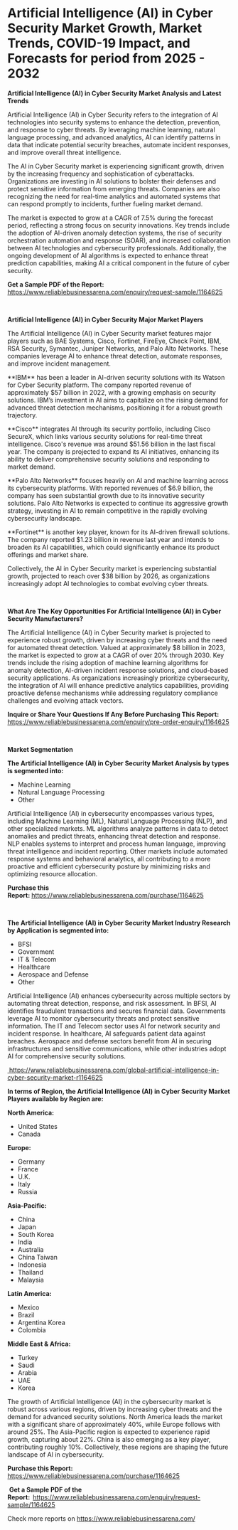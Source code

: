 <p><h1>Artificial Intelligence (AI) in Cyber Security Market Growth, Market Trends, COVID-19 Impact, and Forecasts for period from 2025 - 2032</h1></p><p><strong>Artificial Intelligence (AI) in Cyber Security Market Analysis and Latest Trends</strong></p>
<p><p>Artificial Intelligence (AI) in Cyber Security refers to the integration of AI technologies into security systems to enhance the detection, prevention, and response to cyber threats. By leveraging machine learning, natural language processing, and advanced analytics, AI can identify patterns in data that indicate potential security breaches, automate incident responses, and improve overall threat intelligence.</p><p>The AI in Cyber Security market is experiencing significant growth, driven by the increasing frequency and sophistication of cyberattacks. Organizations are investing in AI solutions to bolster their defenses and protect sensitive information from emerging threats. Companies are also recognizing the need for real-time analytics and automated systems that can respond promptly to incidents, further fueling market demand.</p><p>The market is expected to grow at a CAGR of 7.5% during the forecast period, reflecting a strong focus on security innovations. Key trends include the adoption of AI-driven anomaly detection systems, the rise of security orchestration automation and response (SOAR), and increased collaboration between AI technologies and cybersecurity professionals. Additionally, the ongoing development of AI algorithms is expected to enhance threat prediction capabilities, making AI a critical component in the future of cyber security.</p></p>
<p><strong>Get a Sample PDF of the Report:&nbsp;</strong> <a href="https://www.reliablebusinessarena.com/enquiry/request-sample/1164625?utm_campaign=2994&utm_medium=2&utm_source=Github&utm_content=ia&utm_term=11032025&utm_id=artificial-intelligence-ai-in-cyber-security">https://www.reliablebusinessarena.com/enquiry/request-sample/1164625</a></p>
<p>&nbsp;</p>
<p><strong>Artificial Intelligence (AI) in Cyber Security Major Market Players</strong></p>
<p><p>The Artificial Intelligence (AI) in Cyber Security market features major players such as BAE Systems, Cisco, Fortinet, FireEye, Check Point, IBM, RSA Security, Symantec, Juniper Networks, and Palo Alto Networks. These companies leverage AI to enhance threat detection, automate responses, and improve incident management.</p><p>**IBM** has been a leader in AI-driven security solutions with its Watson for Cyber Security platform. The company reported revenue of approximately $57 billion in 2022, with a growing emphasis on security solutions. IBM’s investment in AI aims to capitalize on the rising demand for advanced threat detection mechanisms, positioning it for a robust growth trajectory.</p><p>**Cisco** integrates AI through its security portfolio, including Cisco SecureX, which links various security solutions for real-time threat intelligence. Cisco's revenue was around $51.56 billion in the last fiscal year. The company is projected to expand its AI initiatives, enhancing its ability to deliver comprehensive security solutions and responding to market demand.</p><p>**Palo Alto Networks** focuses heavily on AI and machine learning across its cybersecurity platforms. With reported revenues of $6.9 billion, the company has seen substantial growth due to its innovative security solutions. Palo Alto Networks is expected to continue its aggressive growth strategy, investing in AI to remain competitive in the rapidly evolving cybersecurity landscape.</p><p>**Fortinet** is another key player, known for its AI-driven firewall solutions. The company reported $1.23 billion in revenue last year and intends to broaden its AI capabilities, which could significantly enhance its product offerings and market share.</p><p>Collectively, the AI in Cyber Security market is experiencing substantial growth, projected to reach over $38 billion by 2026, as organizations increasingly adopt AI technologies to combat evolving cyber threats.</p></p>
<p>&nbsp;</p>
<p><strong>What Are The Key Opportunities For Artificial Intelligence (AI) in Cyber Security Manufacturers?</strong></p>
<p><p>The Artificial Intelligence (AI) in Cyber Security market is projected to experience robust growth, driven by increasing cyber threats and the need for automated threat detection. Valued at approximately $8 billion in 2023, the market is expected to grow at a CAGR of over 20% through 2030. Key trends include the rising adoption of machine learning algorithms for anomaly detection, AI-driven incident response solutions, and cloud-based security applications. As organizations increasingly prioritize cybersecurity, the integration of AI will enhance predictive analytics capabilities, providing proactive defense mechanisms while addressing regulatory compliance challenges and evolving attack vectors.</p></p>
<p><strong>Inquire or Share Your Questions If Any Before Purchasing This Report:</strong> <a href="https://www.reliablebusinessarena.com/enquiry/pre-order-enquiry/1164625?utm_campaign=2994&utm_medium=2&utm_source=Github&utm_content=ia&utm_term=11032025&utm_id=artificial-intelligence-ai-in-cyber-security">https://www.reliablebusinessarena.com/enquiry/pre-order-enquiry/1164625</a></p>
<p>&nbsp;</p>
<p><strong>Market Segmentation</strong></p>
<p><strong>The Artificial Intelligence (AI) in Cyber Security Market Analysis by types is segmented into:</strong></p>
<p><ul><li>Machine Learning</li><li>Natural Language Processing</li><li>Other</li></ul></p>
<p><p>Artificial Intelligence (AI) in cybersecurity encompasses various types, including Machine Learning (ML), Natural Language Processing (NLP), and other specialized markets. ML algorithms analyze patterns in data to detect anomalies and predict threats, enhancing threat detection and response. NLP enables systems to interpret and process human language, improving threat intelligence and incident reporting. Other markets include automated response systems and behavioral analytics, all contributing to a more proactive and efficient cybersecurity posture by minimizing risks and optimizing resource allocation.</p></p>
<p><strong>Purchase this Report:&nbsp;</strong><a href="https://www.reliablebusinessarena.com/purchase/1164625?utm_campaign=2994&utm_medium=2&utm_source=Github&utm_content=ia&utm_term=11032025&utm_id=artificial-intelligence-ai-in-cyber-security">https://www.reliablebusinessarena.com/purchase/1164625</a></p>
<p>&nbsp;</p>
<p><strong>The Artificial Intelligence (AI) in Cyber Security Market Industry Research by Application is segmented into:</strong></p>
<p><ul><li>BFSI</li><li>Government</li><li>IT & Telecom</li><li>Healthcare</li><li>Aerospace and Defense</li><li>Other</li></ul></p>
<p><p>Artificial Intelligence (AI) enhances cybersecurity across multiple sectors by automating threat detection, response, and risk assessment. In BFSI, AI identifies fraudulent transactions and secures financial data. Governments leverage AI to monitor cybersecurity threats and protect sensitive information. The IT and Telecom sector uses AI for network security and incident response. In healthcare, AI safeguards patient data against breaches. Aerospace and defense sectors benefit from AI in securing infrastructures and sensitive communications, while other industries adopt AI for comprehensive security solutions.</p></p>
<p><a href="https://www.reliablebusinessarena.com/global-artificial-intelligence-in-cyber-security-market-r1164625?utm_campaign=2994&utm_medium=2&utm_source=Github&utm_content=ia&utm_term=11032025&utm_id=artificial-intelligence-ai-in-cyber-security">&nbsp;https://www.reliablebusinessarena.com/global-artificial-intelligence-in-cyber-security-market-r1164625</a></p>
<p><strong>In terms of Region, the Artificial Intelligence (AI) in Cyber Security Market Players available by Region are:</strong></p>
<p>
    <p> <strong> North America: </strong>
        <ul>
            <li>United States</li>
            <li>Canada</li>
        </ul>
        </p> 
    <p> <strong> Europe: </strong>
        <ul>
            <li>Germany</li>
            <li>France</li>
            <li>U.K.</li>
            <li>Italy</li>
            <li>Russia</li>
        </ul>
        </p> 
    <p> <strong> Asia-Pacific: </strong>
        <ul>
            <li>China</li>
            <li>Japan</li>
            <li>South Korea</li>
            <li>India</li>
            <li>Australia</li>
            <li>China Taiwan</li>
            <li>Indonesia</li>
            <li>Thailand</li>
            <li>Malaysia</li>
        </ul>
        </p> 
    <p> <strong> Latin America: </strong>
        <ul>
            <li>Mexico</li>
            <li>Brazil</li>
            <li>Argentina Korea</li>
            <li>Colombia</li>
        </ul>
        </p> 
    <p> <strong> Middle East & Africa: </strong>
        <ul>
            <li>Turkey</li>
            <li>Saudi</li>
            <li>Arabia</li>
            <li>UAE</li>
            <li>Korea</li>
        </ul>
    </p>
    </p>
<p><p>The growth of Artificial Intelligence (AI) in the cybersecurity market is robust across various regions, driven by increasing cyber threats and the demand for advanced security solutions. North America leads the market with a significant share of approximately 40%, while Europe follows with around 25%. The Asia-Pacific region is expected to experience rapid growth, capturing about 22%. China is also emerging as a key player, contributing roughly 10%. Collectively, these regions are shaping the future landscape of AI in cybersecurity.</p></p>
<p><strong>Purchase this Report: </strong><a href="https://www.reliablebusinessarena.com/purchase/1164625?utm_campaign=2994&utm_medium=2&utm_source=Github&utm_content=ia&utm_term=11032025&utm_id=artificial-intelligence-ai-in-cyber-security">https://www.reliablebusinessarena.com/purchase/1164625</a></p>
<p>&nbsp;<strong>Get a Sample PDF of the Report:&nbsp;&nbsp;</strong><a href="https://www.reliablebusinessarena.com/enquiry/request-sample/1164625?utm_campaign=2994&utm_medium=2&utm_source=Github&utm_content=ia&utm_term=11032025&utm_id=artificial-intelligence-ai-in-cyber-security">https://www.reliablebusinessarena.com/enquiry/request-sample/1164625</a></p>
<p><strong></strong></p>
<p>Check more reports on <a href="https://www.reliablebusinessarena.com/?utm_campaign=2994&utm_medium=2&utm_source=Github&utm_content=ia&utm_term=11032025&utm_id=artificial-intelligence-ai-in-cyber-security">https://www.reliablebusinessarena.com/</a></p>